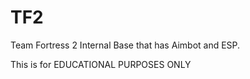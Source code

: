 # TF2
Team Fortress 2 Internal Base that has Aimbot and ESP. 

This is for EDUCATIONAL PURPOSES ONLY
